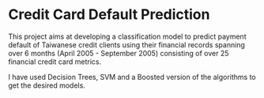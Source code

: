 # Credit Card Default Prediction
This project aims at developing a classification model to predict payment default of Taiwanese credit clients using their financial records spanning over 6 months (April 2005 - September 2005) consisting of over 25 financial credit card metrics.

I have used Decision Trees, SVM and a Boosted version of the algorithms to get the desired models.

